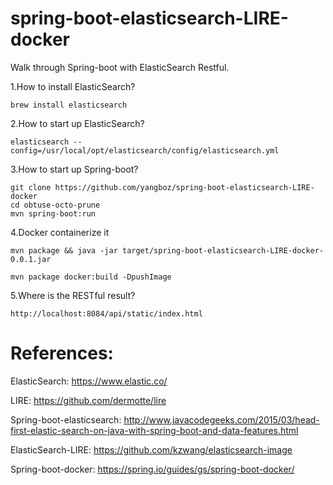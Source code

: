 # spring-boot-elasticsearch-LIRE-docker
Walk through Spring-boot with ElasticSearch Restful.

1.How to install ElasticSearch?

    brew install elasticsearch

2.How to start up ElasticSearch?

    elasticsearch --config=/usr/local/opt/elasticsearch/config/elasticsearch.yml

3.How to start up Spring-boot?

    git clone https://github.com/yangboz/spring-boot-elasticsearch-LIRE-docker
    cd obtuse-octo-prune
    mvn spring-boot:run

4.Docker containerize it

    mvn package && java -jar target/spring-boot-elasticsearch-LIRE-docker-0.0.1.jar

    mvn package docker:build -DpushImage


5.Where is the RESTful result?

    http://localhost:8084/api/static/index.html

# References:

ElasticSearch: https://www.elastic.co/

LIRE: https://github.com/dermotte/lire

Spring-boot-elasticsearch: http://www.javacodegeeks.com/2015/03/head-first-elastic-search-on-java-with-spring-boot-and-data-features.html

ElasticSearch-LIRE: https://github.com/kzwang/elasticsearch-image

Spring-boot-docker: https://spring.io/guides/gs/spring-boot-docker/
